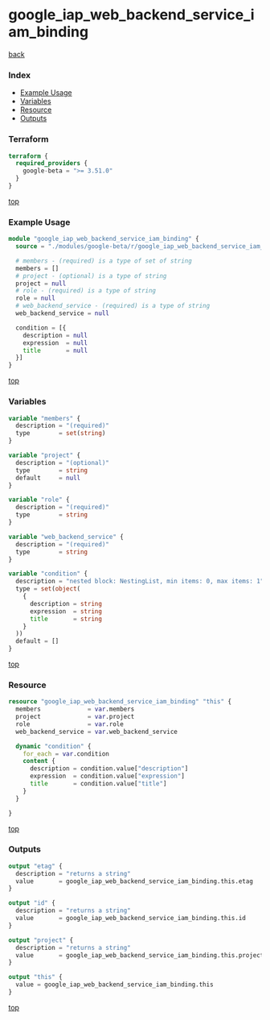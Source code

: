 # google_iap_web_backend_service_iam_binding

[back](../google-beta.md)

### Index

- [Example Usage](#example-usage)
- [Variables](#variables)
- [Resource](#resource)
- [Outputs](#outputs)

### Terraform

```terraform
terraform {
  required_providers {
    google-beta = ">= 3.51.0"
  }
}
```

[top](#index)

### Example Usage

```terraform
module "google_iap_web_backend_service_iam_binding" {
  source = "./modules/google-beta/r/google_iap_web_backend_service_iam_binding"

  # members - (required) is a type of set of string
  members = []
  # project - (optional) is a type of string
  project = null
  # role - (required) is a type of string
  role = null
  # web_backend_service - (required) is a type of string
  web_backend_service = null

  condition = [{
    description = null
    expression  = null
    title       = null
  }]
}
```

[top](#index)

### Variables

```terraform
variable "members" {
  description = "(required)"
  type        = set(string)
}

variable "project" {
  description = "(optional)"
  type        = string
  default     = null
}

variable "role" {
  description = "(required)"
  type        = string
}

variable "web_backend_service" {
  description = "(required)"
  type        = string
}

variable "condition" {
  description = "nested block: NestingList, min items: 0, max items: 1"
  type = set(object(
    {
      description = string
      expression  = string
      title       = string
    }
  ))
  default = []
}
```

[top](#index)

### Resource

```terraform
resource "google_iap_web_backend_service_iam_binding" "this" {
  members             = var.members
  project             = var.project
  role                = var.role
  web_backend_service = var.web_backend_service

  dynamic "condition" {
    for_each = var.condition
    content {
      description = condition.value["description"]
      expression  = condition.value["expression"]
      title       = condition.value["title"]
    }
  }

}
```

[top](#index)

### Outputs

```terraform
output "etag" {
  description = "returns a string"
  value       = google_iap_web_backend_service_iam_binding.this.etag
}

output "id" {
  description = "returns a string"
  value       = google_iap_web_backend_service_iam_binding.this.id
}

output "project" {
  description = "returns a string"
  value       = google_iap_web_backend_service_iam_binding.this.project
}

output "this" {
  value = google_iap_web_backend_service_iam_binding.this
}
```

[top](#index)
